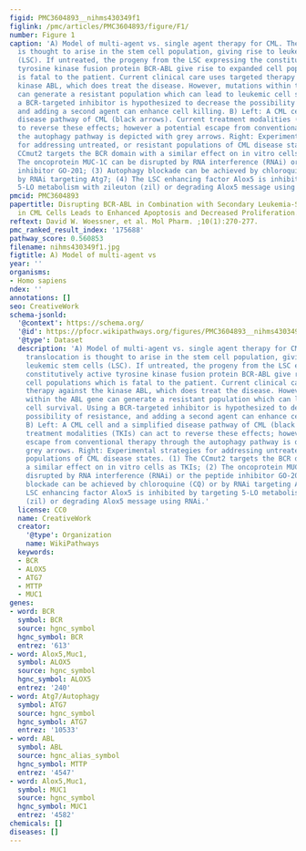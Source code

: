 ```yaml
---
figid: PMC3604893__nihms430349f1
figlink: /pmc/articles/PMC3604893/figure/F1/
number: Figure 1
caption: 'A) Model of multi-agent vs. single agent therapy for CML. The BCR-ABL translocation
  is thought to arise in the stem cell population, giving rise to leukemic stem cells
  (LSC). If untreated, the progeny from the LSC expressing the constitutively active
  tyrosine kinase fusion protein BCR-ABL give rise to expanded cell populations which
  is fatal to the patient. Current clinical care uses targeted therapy against the
  kinase ABL, which does treat the disease. However, mutations within the ABL gene
  can generate a resistant population which can lead to leukemic cell survival. Using
  a BCR-targeted inhibitor is hypothesized to decrease the possibility of resistance,
  and adding a second agent can enhance cell killing. B) Left: A CML cell and a simplified
  disease pathway of CML (black arrows). Current treatment modalities (TKIs) can act
  to reverse these effects; however a potential escape from conventional therapy through
  the autophagy pathway is depicted with grey arrows. Right: Experimental strategies
  for addressing untreated, or resistant populations of CML disease states. (1) The
  CCmut2 targets the BCR domain with a similar effect on in vitro cells as TKIs; (2)
  The oncoprotein MUC-1C can be disrupted by RNA interference (RNAi) or the peptide
  inhibitor GO-201; (3) Autophagy blockade can be achieved by chloroquine (CQ) or
  by RNAi targeting Atg7; (4) The LSC enhancing factor Alox5 is inhibited by targeting
  5-LO metabolism with zileuton (zil) or degrading Alox5 message using RNAi.'
pmcid: PMC3604893
papertitle: Disrupting BCR-ABL in Combination with Secondary Leukemia-Specific Pathways
  in CML Cells Leads to Enhanced Apoptosis and Decreased Proliferation.
reftext: David W. Woessner, et al. Mol Pharm. ;10(1):270-277.
pmc_ranked_result_index: '175688'
pathway_score: 0.560853
filename: nihms430349f1.jpg
figtitle: A) Model of multi-agent vs
year: ''
organisms:
- Homo sapiens
ndex: ''
annotations: []
seo: CreativeWork
schema-jsonld:
  '@context': https://schema.org/
  '@id': https://pfocr.wikipathways.org/figures/PMC3604893__nihms430349f1.html
  '@type': Dataset
  description: 'A) Model of multi-agent vs. single agent therapy for CML. The BCR-ABL
    translocation is thought to arise in the stem cell population, giving rise to
    leukemic stem cells (LSC). If untreated, the progeny from the LSC expressing the
    constitutively active tyrosine kinase fusion protein BCR-ABL give rise to expanded
    cell populations which is fatal to the patient. Current clinical care uses targeted
    therapy against the kinase ABL, which does treat the disease. However, mutations
    within the ABL gene can generate a resistant population which can lead to leukemic
    cell survival. Using a BCR-targeted inhibitor is hypothesized to decrease the
    possibility of resistance, and adding a second agent can enhance cell killing.
    B) Left: A CML cell and a simplified disease pathway of CML (black arrows). Current
    treatment modalities (TKIs) can act to reverse these effects; however a potential
    escape from conventional therapy through the autophagy pathway is depicted with
    grey arrows. Right: Experimental strategies for addressing untreated, or resistant
    populations of CML disease states. (1) The CCmut2 targets the BCR domain with
    a similar effect on in vitro cells as TKIs; (2) The oncoprotein MUC-1C can be
    disrupted by RNA interference (RNAi) or the peptide inhibitor GO-201; (3) Autophagy
    blockade can be achieved by chloroquine (CQ) or by RNAi targeting Atg7; (4) The
    LSC enhancing factor Alox5 is inhibited by targeting 5-LO metabolism with zileuton
    (zil) or degrading Alox5 message using RNAi.'
  license: CC0
  name: CreativeWork
  creator:
    '@type': Organization
    name: WikiPathways
  keywords:
  - BCR
  - ALOX5
  - ATG7
  - MTTP
  - MUC1
genes:
- word: BCR
  symbol: BCR
  source: hgnc_symbol
  hgnc_symbol: BCR
  entrez: '613'
- word: Alox5,Muc1,
  symbol: ALOX5
  source: hgnc_symbol
  hgnc_symbol: ALOX5
  entrez: '240'
- word: Atg7/Autophagy
  symbol: ATG7
  source: hgnc_symbol
  hgnc_symbol: ATG7
  entrez: '10533'
- word: ABL
  symbol: ABL
  source: hgnc_alias_symbol
  hgnc_symbol: MTTP
  entrez: '4547'
- word: Alox5,Muc1,
  symbol: MUC1
  source: hgnc_symbol
  hgnc_symbol: MUC1
  entrez: '4582'
chemicals: []
diseases: []
---
```

